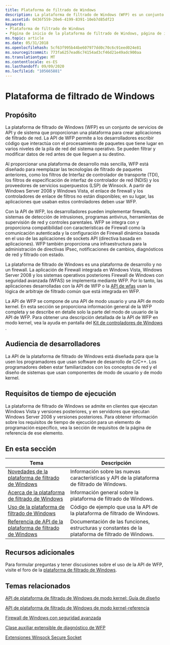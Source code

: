```yaml
---
title: Plataforma de filtrado de Windows
description: La plataforma de filtrado de Windows (WFP) es un conjunto de servicios de API y de sistema que proporcionan una plataforma para crear aplicaciones de filtrado de red.
ms.assetid: 0436f559-20e6-4199-8391-10eb7d85df23
keywords:
- Plataforma de filtrado de Windows
- Página de inicio de la plataforma de filtrado de Windows, página de inicio
ms.topic: article
ms.date: 05/31/2018
ms.openlocfilehash: 5cf63f995b44be607977dd0c70c6c91eed024e81
ms.sourcegitcommit: 773fa6257ead6c74154ad3cf46d21e49adc900aa
ms.translationtype: MT
ms.contentlocale: es-ES
ms.lasthandoff: 09/09/2020
ms.locfileid: "105665881"
---
```

# <a name="windows-filtering-platform"></a>Plataforma de filtrado de Windows

## <a name="purpose"></a>Propósito

La plataforma de filtrado de Windows (WFP) es un conjunto de servicios de API y de sistema que proporcionan una plataforma para crear aplicaciones de filtrado de red. La API de WFP permite a los desarrolladores escribir código que interactúa con el procesamiento de paquetes que tiene lugar en varios niveles de la pila de red del sistema operativo. Se pueden filtrar y modificar datos de red antes de que lleguen a su destino.

Al proporcionar una plataforma de desarrollo más sencilla, WFP está diseñado para reemplazar las tecnologías de filtrado de paquetes anteriores, como los filtros de Interfaz de controlador de transporte (TDI), los filtros de especificación de interfaz de controlador de red (NDIS) y los proveedores de servicios superpuestos (LSP) de Winsock. A partir de Windows Server 2008 y Windows Vista, el enlace de firewall y los controladores de enlace de filtros no están disponibles; en su lugar, las aplicaciones que usaban estos controladores deben usar WFP.

Con la API de WFP, los desarrolladores pueden implementar firewalls, sistemas de detección de intrusiones, programas antivirus, herramientas de supervisión de red y controles parentales. WFP se integra con y proporciona compatibilidad con características de Firewall como la comunicación autenticada y la configuración de Firewall dinámica basada en el uso de las aplicaciones de sockets API (directiva basada en aplicaciones). WFP también proporciona una infraestructura para la administración de directivas IPsec, notificaciones de cambios, diagnósticos de red y filtrado con estado.

La plataforma de filtrado de Windows es una plataforma de desarrollo y no un firewall. La aplicación de Firewall integrada en Windows Vista, Windows Server 2008 y los sistemas operativos posteriores Firewall de Windows con seguridad avanzada (WFAS) se implementa mediante WFP. Por lo tanto, las aplicaciones desarrolladas con la API de WFP o la [API de wfas](/previous-versions/windows/desktop/ics/windows-firewall-with-advanced-security-reference) usan la lógica de arbitraje de filtrado común que está integrada en WFP.

La API de WFP se compone de una API de modo usuario y una API de modo kernel. En esta sección se proporciona información general de la WFP completa y se describe en detalle solo la parte del modo de usuario de la API de WFP. Para obtener una descripción detallada de la API de WFP en modo kernel, vea la ayuda en pantalla del [Kit de controladores de Windows](/windows-hardware/drivers/network/windows-filtering-platform-callout-drivers2) .

## <a name="developer-audience"></a>Audiencia de desarrolladores

La API de la plataforma de filtrado de Windows está diseñada para que la usen los programadores que usan software de desarrollo de C/C++. Los programadores deben estar familiarizados con los conceptos de red y el diseño de sistemas que usan componentes de modo de usuario y de modo kernel.

## <a name="run-time-requirements"></a>Requisitos de tiempo de ejecución

La plataforma de filtrado de Windows se admite en clientes que ejecutan Windows Vista y versiones posteriores, y en servidores que ejecutan Windows Server 2008 y versiones posteriores. Para obtener información sobre los requisitos de tiempo de ejecución para un elemento de programación específico, vea la sección de requisitos de la página de referencia de ese elemento.





 

## <a name="in-this-section"></a>En esta sección



| Tema                                                                                               | Descripción                                                                                       |
|-----------------------------------------------------------------------------------------------------|---------------------------------------------------------------------------------------------------|
| [Novedades de la plataforma de filtrado de Windows](what-s-new-in-windows-filtering-platform.md)<br/> | Información sobre las nuevas características y API de la plataforma de filtrado de Windows.<br/>                    |
| [Acerca de la plataforma de filtrado de Windows](about-windows-filtering-platform.md)<br/>                 | Información general sobre la plataforma de filtrado de Windows.<br/>                                             |
| [Uso de la plataforma de filtrado de Windows](using-windows-filtering-platform.md)<br/>                 | Código de ejemplo que usa la API de la plataforma de filtrado de Windows. <br/>                                |
| [Referencia de API de la plataforma de filtrado de Windows](fwp-reference.md)<br/>                            | Documentación de las funciones, estructuras y constantes de la plataforma de filtrado de Windows.<br/> |



 

## <a name="additional-resources"></a>Recursos adicionales

Para formular preguntas y tener discusiones sobre el uso de la API de WFP, visite el foro de la [plataforma de filtrado de Windows](https://social.msdn.microsoft.com/forums/wfp/threads/).

## <a name="related-topics"></a>Temas relacionados

<dl> <dt>

[API de plataforma de filtrado de Windows de modo kernel: Guía de diseño](/windows-hardware/drivers/network/windows-filtering-platform-callout-drivers2)
</dt> <dt>

[API de plataforma de filtrado de Windows de modo kernel-referencia](/windows-hardware/drivers/ddi/_netvista/)
</dt> <dt>

[Firewall de Windows con seguridad avanzada](/previous-versions/windows/desktop/ics/windows-firewall-advanced-security-start-page)
</dt> <dt>

[Clase auxiliar extensible de diagnóstico de WFP](/windows/desktop/NDF/windows-filtering-platform-extensible-helper-class)
</dt> <dt>

[Extensiones Winsock Secure Socket](/windows/desktop/WinSock/winsock-secure-socket-extensions)
</dt> </dl>

 

